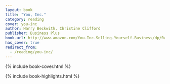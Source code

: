 ```yaml
---
layout: book
title: "You, Inc."
category: reading
cover: you-inc
author: Harry Beckwith, Christine Clifford
publisher: Business Plus
book-url: http://www.amazon.com/You-Inc-Selling-Yourself-Business/dp/0446695815
has_cover: true
redirect_from:
  - /reading/you-inc/
---
```

{% include book-cover.html %}

{% include book-highlights.html %}
